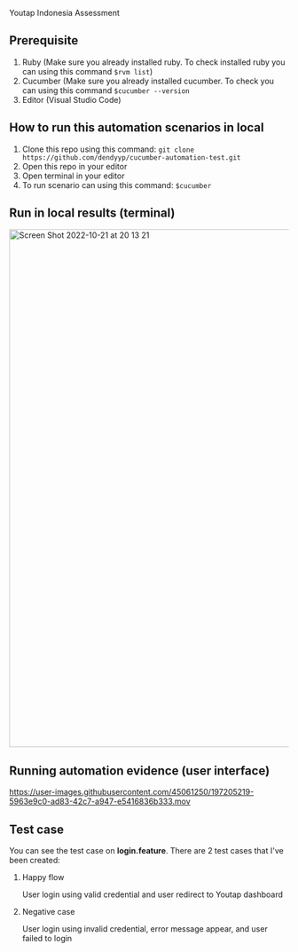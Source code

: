 Youtap Indonesia Assessment

## Prerequisite
1. Ruby (Make sure you already installed ruby. To check installed ruby you can using this command `$rvm list`)
2. Cucumber (Make sure you already installed cucumber. To check you can using this command `$cucumber --version`
3. Editor (Visual Studio Code)

## How to run this automation scenarios in local
1. Clone this repo using this command: `git clone https://github.com/dendyyp/cucumber-automation-test.git`
2. Open this repo in your editor
3. Open terminal in your editor
4. To run scenario can using this command: `$cucumber`

## Run in local results (terminal)
<img width="934" alt="Screen Shot 2022-10-21 at 20 13 21" src="https://user-images.githubusercontent.com/45061250/197204184-4e424029-7d05-4676-bddc-ceb9ebf5e23f.png">

## Running automation evidence (user interface)
https://user-images.githubusercontent.com/45061250/197205219-5963e9c0-ad83-42c7-a947-e5416836b333.mov

## Test case
You can see the test case on <b>login.feature</b>. There are 2 test cases that I've been created:
1. Happy flow
   
   User login using valid credential and user redirect to Youtap dashboard
2. Negative case

   User login using invalid credential, error message appear, and user failed to login
